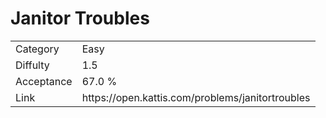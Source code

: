 # Janitor Troubles

<table>
    <tr>
        <td>Category</td>
        <td>Easy</td>
    </tr>
    <tr>
        <td>Diffulty</td>
        <td>1.5</td>
    </tr>
    <tr>
        <td>Acceptance</td>
        <td>67.0 %</td>
    </tr>
    <tr>
        <td>Link</td>
        <td>https://open.kattis.com/problems/janitortroubles</td>
    </tr>
</table>